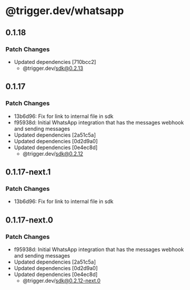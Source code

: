 # @trigger.dev/whatsapp

## 0.1.18

### Patch Changes

- Updated dependencies [710bcc2]
  - @trigger.dev/sdk@0.2.13

## 0.1.17

### Patch Changes

- 13b6d96: Fix for link to internal file in sdk
- f95938d: Initial WhatsApp integration that has the messages webhook and sending messages
- Updated dependencies [2a51c5a]
- Updated dependencies [0d2d9a0]
- Updated dependencies [0e4ec8d]
  - @trigger.dev/sdk@0.2.12

## 0.1.17-next.1

### Patch Changes

- 13b6d96: Fix for link to internal file in sdk

## 0.1.17-next.0

### Patch Changes

- f95938d: Initial WhatsApp integration that has the messages webhook and sending messages
- Updated dependencies [2a51c5a]
- Updated dependencies [0d2d9a0]
- Updated dependencies [0e4ec8d]
  - @trigger.dev/sdk@0.2.12-next.0
